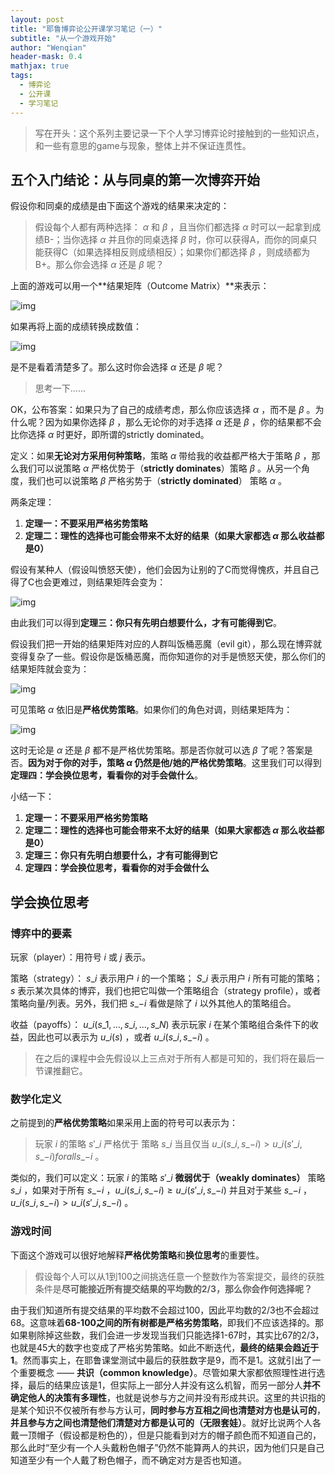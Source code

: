 ```yaml
---
layout: post
title: "耶鲁博弈论公开课学习笔记（一）"
subtitle: "从一个游戏开始"
author: "Wenqian"
header-mask: 0.4
mathjax: true
tags:
  - 博弈论
  - 公开课
  - 学习笔记
---
```


> 写在开头：这个系列主要记录一下个人学习博弈论时接触到的一些知识点，和一些有意思的game与现象，整体上并不保证连贯性。

## 五个入门结论：从与同桌的第一次博弈开始
假设你和同桌的成绩是由下面这个游戏的结果来决定的：

> 假设每个人都有两种选择： $\alpha$ 和 $\beta$ ，且当你们都选择 $\alpha$ 时可以一起拿到成绩B-；当你选择 $\alpha$ 并且你的同桌选择 $\beta$ 时，你可以获得A，而你的同桌只能获得C（如果选择相反则成绩相反）；如果你们都选择 $\beta$ ，则成绩都为B+。那么你会选择 $\alpha$ 还是 $\beta$ 呢？

上面的游戏可以用一个**结果矩阵（Outcome Matrix）**来表示：

![img](/img/in-post/yale-game-theory/outcome-matrix.png)

如果再将上面的成绩转换成数值：

![img](/img/in-post/yale-game-theory/outcome-matrix2.png)

是不是看着清楚多了。那么这时你会选择 $\alpha$ 还是 $\beta$ 呢？

> 思考一下......

OK，公布答案：如果只为了自己的成绩考虑，那么你应该选择 $\alpha$ ，而不是 $\beta$ 。为什么呢？因为如果你选择 $\beta$ ，那么无论你的对手选择 $\alpha$ 还是 $\beta$ ，你的结果都不会比你选择 $\alpha$ 时更好，即所谓的strictly dominated。

定义：如果**无论对方采用何种策略**，策略 $\alpha$ 带给我的收益都严格大于策略 $\beta$ ，那么我们可以说策略 $\alpha$ 严格优势于（**strictly dominates**）策略 $\beta$ 。从另一个角度，我们也可以说策略 $\beta$ 严格劣势于（**strictly dominated**） 策略 $\alpha$ 。

两条定理：
1. **定理一：不要采用严格劣势策略**
2. **定理二：理性的选择也可能会带来不太好的结果（如果大家都选 $\alpha$ 那么收益都是0）**

假设有某种人（假设叫愤怒天使），他们会因为让别的了C而觉得愧疚，并且自己得了C也会更难过，则结果矩阵会变为：

![img](/img/in-post/yale-game-theory/outcome-matrix3.png)

由此我们可以得到**定理三：你只有先明白想要什么，才有可能得到它**。

假设我们把一开始的结果矩阵对应的人群叫饭桶恶魔（evil git），那么现在博弈就变得复杂了一些。假设你是饭桶恶魔，而你知道你的对手是愤怒天使，那么你们的结果矩阵就会变为：

![img](/img/in-post/yale-game-theory/outcome-matrix4.png)

可见策略 $\alpha$ 依旧是**严格优势策略**。如果你们的角色对调，则结果矩阵为：

![img](/img/in-post/yale-game-theory/outcome-matrix5.png)

这时无论是 $\alpha$ 还是 $\beta$ 都不是严格优势策略。那是否你就可以选 $\beta$ 了呢？答案是否。**因为对于你的对手，策略 $\alpha$ 仍然是他/她的严格优势策略**。这里我们可以得到**定理四：学会换位思考，看看你的对手会做什么**。

小结一下：
1. **定理一：不要采用严格劣势策略**
2. **定理二：理性的选择也可能会带来不太好的结果（如果大家都选 $\alpha$ 那么收益都是0）**
3. **定理三：你只有先明白想要什么，才有可能得到它**
4. **定理四：学会换位思考，看看你的对手会做什么**

## 学会换位思考
### 博弈中的要素
玩家（player）：用符号 $i$ 或 $j$ 表示。

策略（strategy）： $s\_i$ 表示用户 $i$ 的一个策略； $S\_i$ 表示用户 $i$ 所有可能的策略； $s$ 表示某次具体的博弈，我们也把它叫做一个策略组合（strategy profile），或者策略向量/列表。另外，我们把 $s\_{-i}$ 看做是除了 $i$ 以外其他人的策略组合。

收益（payoffs）： $u\_{i}(s\_1,...,s\_i,...,s\_N)$ 表示玩家 $i$ 在某个策略组合条件下的收益，因此也可以表示为 $u\_i(s)$ ，或者 $u\_i(s\_i,s\_{-i})$ 。

 > 在之后的课程中会先假设以上三点对于所有人都是可知的，我们将在最后一节课推翻它。

### 数学化定义
之前提到的**严格优势策略**如果采用上面的符号可以表示为：

> 玩家 $i$ 的策略 $s'\_{i}$ 严格优于 策略 $s\_{i}$ 当且仅当 $u\_i(s\_i,s\_{-i}) > u\_i(s'\_i,s\_{-i}) for all s\_{-i}$ 。

类似的，我们可以定义：玩家 $i$ 的策略 $s'\_{i}$ **微弱优于（weakly dominates）** 策略 $s\_{i}$ ，如果对于所有 $s\_{-i}$  ，$u\_i(s\_i,s\_{-i}) \ge u\_i(s'\_i,s\_{-i})$ 并且对于某些 $s\_{-i}$ ，$u\_i(s\_i,s\_{-i}) > u\_i(s'\_i,s\_{-i})$ 。

### 游戏时间
下面这个游戏可以很好地解释**严格优势策略**和**换位思考**的重要性。

> 假设每个人可以从1到100之间挑选任意一个整数作为答案提交，最终的获胜条件是**尽可能接近所有提交结果的平均数的2/3，那么你会作何选择呢？**

由于我们知道所有提交结果的平均数不会超过100，因此平均数的2/3也不会超过68。这意味着**68-100之间的所有树都是严格劣势策略**，即我们不应该选择的。那如果剔除掉这些数，我们会进一步发现当我们只能选择1-67时，其实比67的2/3，也就是45大的数字也变成了严格劣势策略。如此不断迭代，**最终的结果会趋近于1**。然而事实上，在耶鲁课堂测试中最后的获胜数字是9，而不是1。这就引出了一个重要概念 —— **共识（common knowledge）**。尽管如果大家都依照理性进行选择，最后的结果应该是1，但实际上一部分人并没有这么机智，而另一部分人**并不确定他人的决策有多理性**，也就是说参与方之间并没有形成共识。这里的共识指的是某个知识不仅被所有参与方认可，**同时参与方互相之间也清楚对方也是认可的**，**并且参与方之间也清楚他们清楚对方都是认可的（无限套娃）**。就好比说两个人各戴一顶帽子（假设都是粉色的），但是只能看到对方的帽子颜色而不知道自己的，那么此时“至少有一个人头戴粉色帽子”仍然不能算两人的共识，因为他们只是自己知道至少有一个人戴了粉色帽子，而不确定对方是否也知道。
